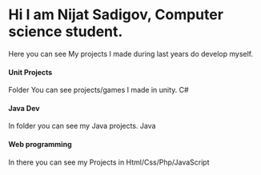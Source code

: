 # Hi I am Nijat Sadigov, Computer science student.       
Here you can see My projects I made during last years do develop myself.     
#### Unit Projects        
Folder You can see projects/games I made in unity. C#     
#### Java Dev
In folder you can see my Java projects. Java       
#### Web programming
In there you can see my Projects in Html/Css/Php/JavaScript        
